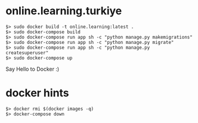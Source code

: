 # online.learning.turkiye


	$> sudo docker build -t online.learning:latest .
	$> sudo docker-compose build
	$> sudo docker-compose run app sh -c "python manage.py makemigrations"
	$> sudo docker-compose run app sh -c "python manage.py migrate"
	$> sudo docker-compose run app sh -c "python manage.py createsuperuser"
	$> sudo docker-compose up

Say Hello to Docker :)


# docker hints


	$> docker rmi $(docker images -q)
	$> docker-compose down